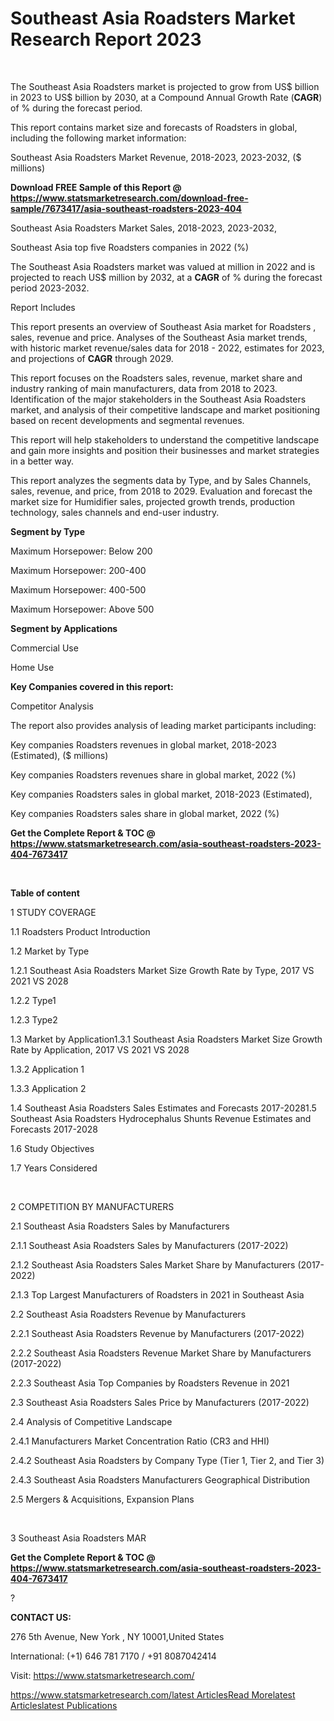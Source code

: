 <h1>Southeast Asia Roadsters Market Research Report 2023</h1><br/><p>The Southeast Asia Roadsters market is projected to grow from US$ billion in 2023 to US$ billion by 2030, at a Compound Annual Growth Rate (<strong>CAGR</strong>) of % during the forecast period.</p>
 
 
 
 <p>This report contains market size and forecasts of Roadsters in global, including the following market information:</p>
 
 
 
 <p>Southeast Asia Roadsters Market Revenue, 2018-2023, 2023-2032, ($ millions)</p>
 
 
 
 <p><strong>Download FREE Sample of this Report @ <a href="https://www.statsmarketresearch.com/download-free-sample/7673417/asia-southeast-roadsters-2023-404">https://www.statsmarketresearch.com/download-free-sample/7673417/asia-southeast-roadsters-2023-404</a></strong></p>
 
 
 
 <p>Southeast Asia Roadsters Market Sales, 2018-2023, 2023-2032,</p>
 
 
 
 <p>Southeast Asia top five Roadsters companies in 2022 (%)</p>
 
 
 
 <p>The Southeast Asia Roadsters market was valued at million in 2022 and is projected to reach US$ million by 2032, at a <strong>CAGR</strong> of % during the forecast period 2023-2032.</p>
 
 
 
 <p>Report Includes</p>
 
 
 
 <p>This report presents an overview of Southeast Asia market for Roadsters , sales, revenue and price. Analyses of the Southeast Asia market trends, with historic market revenue/sales data for 2018 - 2022, estimates for 2023, and projections of <strong>CAGR</strong> through 2029.</p>
 
 
 
 <p>This report focuses on the Roadsters sales, revenue, market share and industry ranking of main manufacturers, data from 2018 to 2023. Identification of the major stakeholders in the Southeast Asia Roadsters market, and analysis of their competitive landscape and market positioning based on recent developments and segmental revenues.</p>
 
 
 
 <p>This report will help stakeholders to understand the competitive landscape and gain more insights and position their businesses and market strategies in a better way.</p>
 
 
 
 <p>This report analyzes the segments data by Type, and by Sales Channels, sales, revenue, and price, from 2018 to 2029. Evaluation and forecast the market size for Humidifier sales, projected growth trends, production technology, sales channels and end-user industry.</p>
 
 
 
 <p><strong>Segment by Type</strong></p>
 
 
 
 <p>Maximum Horsepower: Below 200</p>
 
 
 
 <p>Maximum Horsepower: 200-400</p>
 
 
 
 <p>Maximum Horsepower: 400-500</p>
 
 
 
 <p>Maximum Horsepower: Above 500</p>
 
 
 
 <p><strong>Segment <strong><strong>by Applications</strong></strong></strong></p>
 
 
 
 <p>Commercial Use</p>
 
 
 
 <p>Home Use</p>
 
 
 
 <p><strong>Key Companies covered in this report:</strong></p>
 
 
 
 <p>Competitor Analysis</p>
 
 
 
 <p>The report also provides analysis of leading market participants including:</p>
 
 
 
 <p>Key companies Roadsters revenues in global market, 2018-2023 (Estimated), ($ millions)</p>
 
 
 
 <p>Key companies Roadsters revenues share in global market, 2022 (%)</p>
 
 
 
 <p>Key companies Roadsters sales in global market, 2018-2023 (Estimated),</p>
 
 
 
 <p>Key companies Roadsters sales share in global market, 2022 (%)</p>
 
 
 
 <div><b>Get the Complete Report & TOC @ <a href="https://www.statsmarketresearch.com/asia-southeast-roadsters-2023-404-7673417">https://www.statsmarketresearch.com/asia-southeast-roadsters-2023-404-7673417</a></b></div>
 
 
 
 <p><br />
 
 <b>Table of content</b></p>
 
 
 
 <p>1 STUDY COVERAGE<br />
 
 1.1 Roadsters Product Introduction<br />
 
 1.2 Market by Type<br />
 
 1.2.1 Southeast Asia Roadsters Market Size Growth Rate by Type, 2017 VS 2021 VS 2028<br />
 
 1.2.2 Type1<br />
 
 1.2.3 Type2<br />
 
 1.3 Market by Application1.3.1 Southeast Asia Roadsters Market Size Growth Rate by Application, 2017 VS 2021 VS 2028<br />
 
 1.3.2 Application 1<br />
 
 1.3.3 Application 2<br />
 
 1.4 Southeast Asia Roadsters Sales Estimates and Forecasts 2017-20281.5 Southeast Asia Roadsters Hydrocephalus Shunts Revenue Estimates and Forecasts 2017-2028<br />
 
 1.6 Study Objectives<br />
 
 1.7 Years Considered<br />
 
 <br />
 
 2 COMPETITION BY MANUFACTURERS<br />
 
 2.1 Southeast Asia Roadsters Sales by Manufacturers<br />
 
 2.1.1 Southeast Asia Roadsters Sales by Manufacturers (2017-2022)<br />
 
 2.1.2 Southeast Asia Roadsters Sales Market Share by Manufacturers (2017-2022)<br />
 
 2.1.3 Top Largest Manufacturers of Roadsters in 2021 in Southeast Asia<br />
 
 2.2 Southeast Asia Roadsters Revenue by Manufacturers<br />
 
 2.2.1 Southeast Asia Roadsters Revenue by Manufacturers (2017-2022)<br />
 
 2.2.2 Southeast Asia Roadsters Revenue Market Share by Manufacturers (2017-2022)<br />
 
 2.2.3 Southeast Asia Top Companies by Roadsters Revenue in 2021<br />
 
 2.3 Southeast Asia Roadsters Sales Price by Manufacturers (2017-2022)<br />
 
 2.4 Analysis of Competitive Landscape<br />
 
 2.4.1 Manufacturers Market Concentration Ratio (CR3 and HHI)<br />
 
 2.4.2 Southeast Asia Roadsters by Company Type (Tier 1, Tier 2, and Tier 3)<br />
 
 2.4.3 Southeast Asia Roadsters Manufacturers Geographical Distribution<br />
 
 2.5 Mergers & Acquisitions, Expansion Plans<br />
 
 <br />
 
 3 Southeast Asia Roadsters MAR</p>
 
 
 
 <div><b>Get the Complete Report & TOC @ <a href="https://www.statsmarketresearch.com/asia-southeast-roadsters-2023-404-7673417">https://www.statsmarketresearch.com/asia-southeast-roadsters-2023-404-7673417</a></b></div>
 
 
 
 <p>? </p>
 
 
 
 <p><b>CONTACT US:</b><br />
 
 276 5th Avenue, New York , NY 10001,United States<br />
 
 International: (+1) 646 781 7170 / +91 8087042414<br />
 
 Visit: <a href="https://www.statsmarketresearch.com/">https://www.statsmarketresearch.com/</a><br />
 
 <a href="https://gyeongbokgung.com">https://www.statsmarketresearch.com/</a><a href="https://hallyeomaritime.com">latest Articles</a><a href="https://jingwansa.com">Read More</a><a href="https://nguoiviet.jp/">latest Articles</a><a href="https://www.intelmarketresearch.com/">latest Publications</a></p>